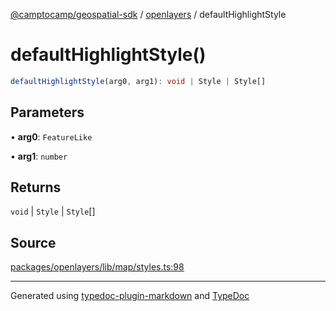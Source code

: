 [@camptocamp/geospatial-sdk](../../index.md) / [openlayers](../index.md) / defaultHighlightStyle

# defaultHighlightStyle()

```ts
defaultHighlightStyle(arg0, arg1): void | Style | Style[]
```

## Parameters

• **arg0**: `FeatureLike`

• **arg1**: `number`

## Returns

`void` \| `Style` \| `Style`[]

## Source

[packages/openlayers/lib/map/styles.ts:98](https://github.com/jahow/geospatial-sdk/blob/dbfbbb6/packages/openlayers/lib/map/styles.ts#L98)

***

Generated using [typedoc-plugin-markdown](https://www.npmjs.com/package/typedoc-plugin-markdown) and [TypeDoc](https://typedoc.org/)
